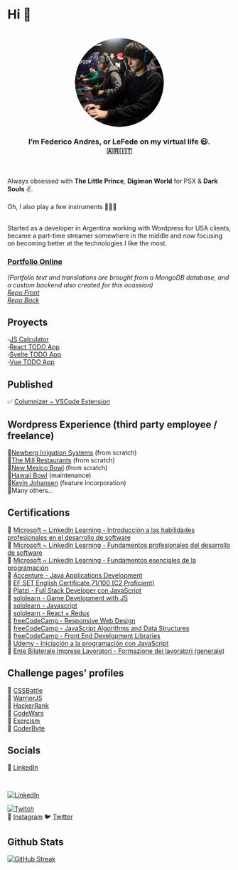 # Hi 👋 
</br>
<div width="300px" align="center">
<img width="200px" src="./img.png"/ align="center" style="border-radius: 50%;">
<h3 align="center">I’m <b>Federico Andres</b>, or <b>LeFede</b> on my virtual life 😃. <br/>🇦🇷🇮🇹</h3>
</div>
</br></br>
Always obsessed with <b>The Little Prince</b>, <b>Digimon World</b> for PSX & <b>Dark Souls</b> ✌.
</br></br>
Oh, I also play a few instruments 🥁🎸🎹
</br></br>

Started as a developer in Argentina working with Wordpress for USA clients, became a part-time streamer somewhere in the middle and now focusing on becoming better at the technologies I like the most.

### [Portfolio Online](https://portfolio-main-tawny.vercel.app/)
_(Portfolio text and translations are brought from a MongoDB database, and a custom backend also created for this ocassion)_
</br>
_[Repo Front](https://github.com/leFede/portfolio-main)_
</br>
_[Repo Back](https://github.com/LeFede/portfolio-main-back)_
</br>

## Proyects
▫[JS Calculator](https://js-calculator-five-kappa.vercel.app/)<br/>
▫[React TODO App](https://react-todo-liard-rho.vercel.app/)<br/>
▫[Svelte TODO App](https://svelte-todo-eta.vercel.app/)<br/>
▫[Vue TODO App](https://vue-todo-five-kappa.vercel.app/)</br>

## Published
✅ [Columnizer ~ VSCode Extension](https://marketplace.visualstudio.com/items?itemName=LeFede.columnize)
</br>


## Wordpress Experience (third party employee / freelance)
🔸[Newberg Irrigation Systems](https://irrigationnet.com/) (from scratch)
</br>
🔸[The Mill Restaurants](https://www.themillrestaurants.com/) (from scratch)
</br>
🔸[New Mexico Bowl](https://newmexicobowl.com/) (from scratch)
</br>
🔸[Hawaii Bowl](https://www.thehawaiibowl.com/) (maintenance)
</br>
🔸[Kevin Johansen](https://kevinjohansen.com/) (feature incorporation)
</br>
🔸Many others...
</br>

## Certifications
🔹 [Microsoft ~ LinkedIn Learning - Introducción a las habilidades profesionales en el desarrollo de software](https://www.linkedin.com/learning/certificates/2363db2e4b01b6700e1e0ad0baadd9587edef6dab624f7cc3a79bbbe0a2a6c44?lipi=urn%3Ali%3Apage%3Ad_flagship3_profile_view_base%3ByiqRKssAQhO33iNzoTWSUQ%3D%3D)
</br>
🔹 [Microsoft ~ LinkedIn Learning - Fundamentos profesionales del desarrollo de software](https://www.linkedin.com/learning/certificates/362303cc43de7262390a93241a5771c36b7b5c4441fcaca5d0563c69ee3d6263?lipi=urn%3Ali%3Apage%3Ad_flagship3_profile_view_base%3ByiqRKssAQhO33iNzoTWSUQ%3D%3D)
</br>
🔹 [Microsoft ~ LinkedIn Learning - Fundamentos esenciales de la programación](https://www.linkedin.com/learning/certificates/fed714c954bbff0c588c6f24e649b2a05a2d4c7161b9c3c87173c11bdc98ce7a)
</br>
🔹 [Accenture - Java Applications Development](https://www.mediafire.com/view/9z55tmhe8c7vb93/Java.jpg/file)
</br>
🔹 [EF SET English Certificate 71/100 (C2 Proficient)](https://www.efset.org/cert/sGESXN)
</br>
🔹 [Platzi - Full Stack Developer con JavaScript](https://platzi.com/p/lefede/learning-path/100-javascript-full-stack/diploma/detalle/)
</br>
🔹 [sololearn - Game Development with JS](https://www.sololearn.com/Certificate/1175-26575590/jpg)
</br>
🔹 [sololearn - Javascript](https://www.sololearn.com/certificates/course/en/26575590/1024/landscape/png)
</br>
🔹 [sololearn - React + Redux](https://www.sololearn.com/Certificate/1097-26575590/jpg)
</br>
🔹 [freeCodeCamp - Responsive Web Design](https://www.freecodecamp.org/certification/lefede/responsive-web-design)
</br>
🔹 [freeCodeCamp - JavaScript Algorithms and Data Structures](https://www.freecodecamp.org/certification/LeFede/javascript-algorithms-and-data-structures)
</br>
🔹 [freeCodeCamp - Front End Development Libraries](https://www.freecodecamp.org/certification/LeFede/front-end-development-libraries)
</br>
🔹 [Udemy - Iniciación a la programación con JavaScript](https://www.udemy.com/certificate/UC-4474e27f-c205-4d78-9017-9c07b25066d5/)
</br>
🔹 [Ente Bilaterale Imprese Lavoratori - Formazione dei lavoratori (generale)](https://drive.google.com/file/d/1km2H5UrApzsVhrWBIRn-b-vCMSdR7axI/view)
</br>

## Challenge pages' profiles
🔸 [CSSBattle](https://cssbattle.dev/player/lefede)
</br>
🔸 [WarriorJS](https://warriorjs.com/lefede)
</br>
🔸 [HackerRank](https://www.hackerrank.com/LeFede)
</br>
🔸 [CodeWars](https://www.codewars.com/users/LeFede)
</br>
🔸 [Exercism](https://exercism.org/profiles/LeFede)
</br>
🔸 [CoderByte](https://coderbyte.com/profile/LeFede)
</br>

## Socials
🔗 [LinkedIn](https://www.linkedin.com/in/lefede)
<!-- 🎮 [Twitch](https://www.twitch.tv/lefede) -->
</br>

[![LinkedIn](https://img.shields.io/badge/LinkedIn-%230077B5.svg?logo=linkedin&logoColor=white)](https://linkedin.com/in/lefede)

[![Twitch](https://img.shields.io/twitch/status/LeFede?style=social)](https://www.twitch.tv/lefede)
</br>
📸 [Instagram](https://www.instagram.com/lefedeok/)
🐦 [Twitter](https://twitter.com/lefedeok)
<!-- ▶ [Youtube](https://youtube.com/lefede) -->

## Github Stats
[![GitHub Streak](https://streak-stats.demolab.com?user=LeFede&theme=tokyonight&hide_border=true&date_format=j%20M%5B%20Y%5D)](https://git.io/streak-stats)

<!---
LeFede/LeFede is a ✨ special ✨ repository because its `README.md` (this file) appears on your GitHub profile.
You can click the Preview link to take a look at your changes.
--->
